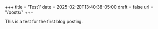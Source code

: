 +++
title = 'Test1'
date = 2025-02-20T13:40:38-05:00
draft = false
url = "/posts/"
+++

This is a test for the first blog posting.
